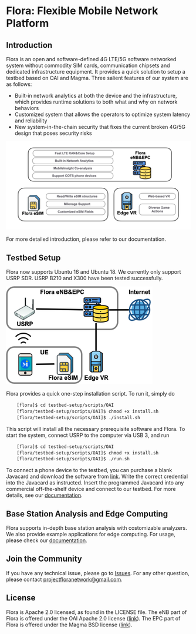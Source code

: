 # Flora: Flexible Mobile Network Platform 


## Introduction
Flora is an open and software-defined 4G LTE/5G software networked system without commodity SIM cards, communication chipsets and dedicated infrastructure equipment. It provides a quick solution to setup a testbed based on OAI and Magma.
Three salient features of our system are as follows:
- Built-in network analytics at both the device and the infrastructure, which provides runtime solutions to both what and why on network behaviors
- Customized system that allows the operators to optimize system latency and reliability
- New system-in-the-chain security that fixes the current broken 4G/5G design that poses security risks

![intro](./docs/figures/intro.png)

For more detailed introduction, please refer to our documentation.





## Testbed Setup

Flora now supports Ubuntu 16 and Ubuntu 18. 
We currently only support USRP SDR. USRP B210 and X300 have been tested successfully.

![intro](./docs/figures/testbed.png)

Flora provides a quick one-step installation script. To run it, simply do

```bash
    [flora]$ cd testbed-setup/scripts/OAI
    [flora/testbed-setup/scripts/OAI]$ chmod +x install.sh
    [flora/testbed-setup/scripts/OAI]$ ./install.sh
```


This script will install all the necessary prerequisite software and Flora. To start the system, connect USRP to the computer via USB 3, and run
```bash
    [flora]$ cd testbed-setup/scripts/OAI
    [flora/testbed-setup/scripts/OAI]$ chmod +x install.sh
    [flora/testbed-setup/scripts/OAI]$ ./run.sh
```

To connect a phone device to the testbed, you can purchase a blank Javacard and download the software from [link](http://metro.cs.ucla.edu/codeshare.html). Write the correct credential into the Javacard as instructed. Insert the programmed Javacard into any commercial off-the-shelf device and connect to our testbed. For more details, see our [documentation](https://project-flora.github.io/flora/quick_start/).


## Base Station Analysis and Edge Computing 
Flora supports in-depth base station analysis with costomizable analyzers. 
We also provide example applications for edge computing.
For usage, please check our [documentation](https://project-flora.github.io/flora/quick_start/).



## Join the Community
If you have any technical issue, please go to [Issues](https://github.com/project-flora/flora/issues).
For any other question, please contact projectfloranetwork@gmail.com.


## License
Flora is Apache 2.0 licensed, as found in the LICENSE file. The eNB part of Flora is offered under the OAI Apache 2.0 license ([link](https://gitlab.eurecom.fr/oai/openairinterface5g/-/blob/master/LICENSE)). The EPC part of Flora is offered under the Magma BSD license ([link](https://github.com/magma/magma/blob/master/LICENSE)).

